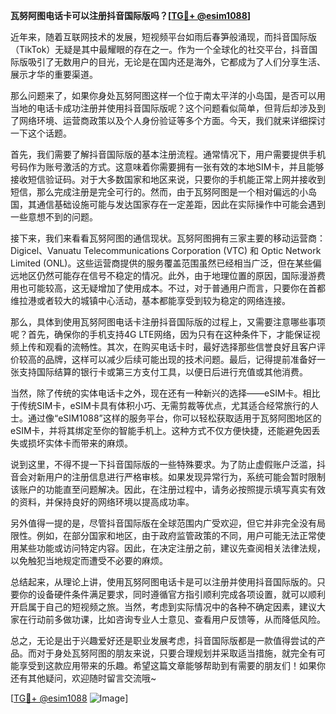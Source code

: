 **瓦努阿图电话卡可以注册抖音国际版吗？[[TG💪+ @esim1088](https://t.me/s/esim1088)]**

近年来，随着互联网技术的发展，短视频平台如雨后春笋般涌现，而抖音国际版（TikTok）无疑是其中最耀眼的存在之一。作为一个全球化的社交平台，抖音国际版吸引了无数用户的目光，无论是在国内还是海外，它都成为了人们分享生活、展示才华的重要渠道。

那么问题来了，如果你身处瓦努阿图这样一个位于南太平洋的小岛国，是否可以用当地的电话卡成功注册并使用抖音国际版呢？这个问题看似简单，但背后却涉及到了网络环境、运营商政策以及个人身份验证等多个方面。今天，我们就来详细探讨一下这个话题。

首先，我们需要了解抖音国际版的基本注册流程。通常情况下，用户需要提供手机号码作为账号激活的方式。这意味着你需要拥有一张有效的本地SIM卡，并且能够接收短信验证码。对于大多数国家和地区来说，只要你的手机能正常上网并接收到短信，那么完成注册是完全可行的。然而，由于瓦努阿图是一个相对偏远的小岛国，其通信基础设施可能与发达国家存在一定差距，因此在实际操作中可能会遇到一些意想不到的问题。

接下来，我们来看看瓦努阿图的通信现状。瓦努阿图拥有三家主要的移动运营商：Digicel、Vanuatu Telecommunications Corporation (VTC) 和 Optic Network Limited (ONL)。这些运营商提供的服务覆盖范围虽然已经相当广泛，但在某些偏远地区仍然可能存在信号不稳定的情况。此外，由于地理位置的原因，国际漫游费用也可能较高，这无疑增加了使用成本。不过，对于普通用户而言，只要你在首都维拉港或者较大的城镇中心活动，基本都能享受到较为稳定的网络连接。

那么，具体到使用瓦努阿图电话卡注册抖音国际版的过程上，又需要注意哪些事项呢？首先，确保你的手机支持4G LTE网络，因为只有在这种条件下，才能保证视频上传和观看的流畅性。其次，在购买电话卡时，最好选择那些信誉良好且客户评价较高的品牌，这样可以减少后续可能出现的技术问题。最后，记得提前准备好一张支持国际结算的银行卡或第三方支付工具，以便日后进行充值或其他消费。

当然，除了传统的实体电话卡之外，现在还有一种新兴的选择——eSIM卡。相比于传统SIM卡，eSIM卡具有体积小巧、无需剪裁等优点，尤其适合经常旅行的人士。通过像“eSIM1088”这样的服务平台，你可以轻松获取适用于瓦努阿图地区的eSIM卡，并将其绑定至你的智能手机上。这种方式不仅方便快捷，还能避免因丢失或损坏实体卡而带来的麻烦。

说到这里，不得不提一下抖音国际版的一些特殊要求。为了防止虚假账户泛滥，抖音会对新用户的注册信息进行严格审核。如果发现异常行为，系统可能会暂时限制该账户的功能直至问题解决。因此，在注册过程中，请务必按照提示填写真实有效的资料，并保持良好的网络环境以提高成功率。

另外值得一提的是，尽管抖音国际版在全球范围内广受欢迎，但它并非完全没有局限性。例如，在部分国家和地区，由于政府监管政策的不同，用户可能无法正常使用某些功能或访问特定内容。因此，在决定注册之前，建议先查阅相关法律法规，以免触犯当地规定而遭受不必要的麻烦。

总结起来，从理论上讲，使用瓦努阿图电话卡是可以注册并使用抖音国际版的。只要你的设备硬件条件满足要求，同时遵循官方指引顺利完成各项设置，就可以顺利开启属于自己的短视频之旅。当然，考虑到实际情况中的各种不确定因素，建议大家在行动前多做功课，比如咨询专业人士意见、查看用户反馈等，从而降低风险。

总之，无论是出于兴趣爱好还是职业发展考虑，抖音国际版都是一款值得尝试的产品。而对于身处瓦努阿图的朋友来说，只要合理规划并采取适当措施，就完全有可能享受到这款应用带来的乐趣。希望这篇文章能够帮助到有需要的朋友们！如果你还有其他疑问，欢迎随时留言交流哦~

[[TG💪+ @esim1088](https://t.me/s/esim1088) ![Image](https://i.postimg.cc/4NQfJmqS/Snipaste-2025-05-13-00-14-12.png)]